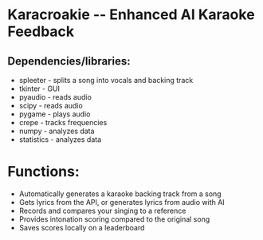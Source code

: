 # Karacroakie -- Enhanced AI Karaoke Feedback 

## Dependencies/libraries:
- spleeter - splits a song into vocals and backing track
- tkinter - GUI
- pyaudio - reads audio
- scipy - reads audio
- pygame - plays audio
- crepe - tracks frequencies
- numpy - analyzes data
- statistics - analyzes data

# Functions:
- Automatically generates a karaoke backing track from a song
- Gets lyrics from the API, or generates lyrics from audio with AI
- Records and compares your singing to a reference
- Provides intonation scoring compared to the original song
- Saves scores locally on a leaderboard
